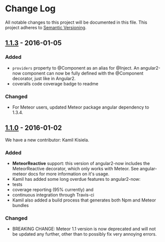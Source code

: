 Change Log
==========

All notable changes to this project will be documented in this file. This project adheres to [Semantic Versioning](http://semver.org/).

## [1.1.3] - 2016-01-05

### Added

- `providers` property to @Component as an alias for @Inject. An angular2-now component can now be fully defined with the @Component decorator, just like in Angular2.
- coveralls code coverage badge to readme

### Changed

- For Meteor users, updated Meteor package angular dependency to 1.3.4.

## [1.1.0] - 2016-01-02

We have a new contributor: Kamil Kisiela.

### Added

- **MeteorReactive** support: this version of angular2-now includes the MeteorReactive decorator, which only works with Meteor. See angular-meteor docs for more information on it's usage.  
- Kamil has added some long overdue features to angular2-now:
 - tests
 - coverage reporting (95% currently) and
 - continuous integration through Travis-ci
- Kamil also added a build process that generates both Npm and Meteor bundles

### Changed

- BREAKING CHANGE: Meteor 1.1 version is now deprecated and will not be updated any further, other than to possibly fix very annoying errors.

[1.1.3]: https://github.com/pbastowski/angular2-now/compare/v1.1.0...v1.1.3
[1.1.0]: https://github.com/pbastowski/angular2-now/compare/45b6220...v1.1.0
